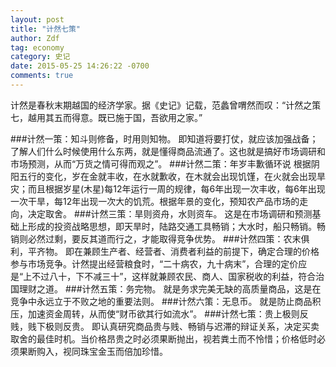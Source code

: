 ```yaml
---
layout: post
title: "计然七策"
author: Zdf
tag: economy
category: 史记
date: 2015-05-25 14:26:22 -0700
comments: true
---
```


计然是春秋末期越国的经济学家。据《史记》记载，范蠡曾喟然而叹：“计然之策七，越用其五而得意。既已施于国，吾欲用之家。”

###计然一策：知斗则修备，时用则知物。
即知道将要打仗，就应该加强战备；了解人们什么时候使用什么东两，就是懂得商品流通了。这也就是搞好市场调研和 市场预测，从而“万货之情可得而观之”。
###计然二策：年岁丰歉循环说
根据阴阳五行的变化，岁在金就丰收，在水就歉收，在木就会出现饥馑，在火就会出现旱灾；而且根据岁星(木星)每12年运行一周的规律，每6年出现一次丰收，每6年出现一次干旱，每12年出现一次大的饥荒。根据年景的变化，预知农产品市场的走向，决定取舍。
###计然三策：旱则资舟，水则资车。
这是在市场调研和预测基础上形成的投资战略思想，即天旱时，陆路交通工具畅销；大水时，船只畅销。畅销则必然过剩，要反其道而行之，才能取得竞争优势。
###计然四策：农末俱利，平齐物。
即在兼顾生产者、经营者、消费者利益的前提下，确定合理的价格参与市场竞争。计然提出经营粮食时，“二十病农，九十病末”，合理的定价应是“上不过八十，下不减三十”，这样就兼顾农民、商人、国家税收的利益，符合治国理财之道。
###计然五策：务完物。
就是务求完美无缺的高质量商品，这是在竞争中永远立于不败之地的重要法则。
###计然六策：无息币。
就是防止商品积压，加速资金周转，从而使“财币欲其行如流水”。
###计然七策：贵上极则反贱，贱下极则反贵。
即认真研究商品贵与贱、畅销与迟滞的辩证关系，决定买卖取舍的最佳时机。当价格昂贵之时必须果断抛出，视若粪土而不怜惜；价格低时必须果断购入，视同珠宝金玉而倍加珍惜。




